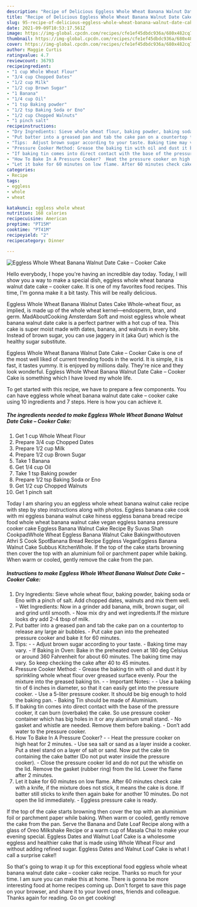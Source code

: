 ```yaml
---
description: "Recipe of Delicious Eggless Whole Wheat Banana Walnut Date Cake – Cooker Cake"
title: "Recipe of Delicious Eggless Whole Wheat Banana Walnut Date Cake – Cooker Cake"
slug: 95-recipe-of-delicious-eggless-whole-wheat-banana-walnut-date-cake-cooker-cake
date: 2021-09-09T10:53:17.561Z
image: https://img-global.cpcdn.com/recipes/cfe1ef45dbdc936a/680x482cq70/eggless-whole-wheat-banana-walnut-date-cake-cooker-cake-recipe-main-photo.jpg
thumbnail: https://img-global.cpcdn.com/recipes/cfe1ef45dbdc936a/680x482cq70/eggless-whole-wheat-banana-walnut-date-cake-cooker-cake-recipe-main-photo.jpg
cover: https://img-global.cpcdn.com/recipes/cfe1ef45dbdc936a/680x482cq70/eggless-whole-wheat-banana-walnut-date-cake-cooker-cake-recipe-main-photo.jpg
author: Maggie Curtis
ratingvalue: 4.7
reviewcount: 36793
recipeingredient:
- "1 cup Whole Wheat Flour"
- "3/4 cup Chopped Dates"
- "1/2 cup Milk"
- "1/2 cup Brown Sugar"
- "1 Banana"
- "1/4 cup Oil"
- "1 tsp Baking powder"
- "1/2 tsp Baking Soda or Eno"
- "1/2 cup Chopped Walnuts"
- "1 pinch salt"
recipeinstructions:
- "Dry Ingredients: Sieve whole wheat flour, baking powder, baking soda or Eno with a pinch of salt. Add chopped dates, walnuts and mix them well. Wet Ingredients: Now in a grinder add banana, milk, brown sugar, oil and grind until smooth. Now mix dry and wet ingredients.If the mixture looks dry add 2-4 tbsp of milk."
- "Put batter into a greased pan and tab the cake pan on a countertop to release any large air bubbles. Put cake pan into the preheated pressure cooker and bake it for 60 minutes."
- "Tips:  Adjust brown sugar according to your taste. Baking time may vary. If Baking in Oven: Bake in the preheated oven at 180 deg Celsius or around 360 Fahrenheit for about 60 minutes. The baking time may vary. So keep checking the cake after 40 to 45 minutes."
- "Pressure Cooker Method: Grease the baking tin with oil and dust it by sprinkling whole wheat flour over greased surface evenly. Pour the mixture into the greased baking tin.  Important Notes:  Use a baking tin of 6 inches in diameter, so that it can easily get into the pressure cooker. Use a 5-liter pressure cooker. It should be big enough to hold the baking pan. Baking Tin should be made of Aluminium."
- "If baking tin comes into direct contact with the base of the pressure cooker, it can burn (overbake) the cake. So use pressure cooker container which has big holes in it or any aluminum small stand. No gasket and whistle are needed. Remove them before baking. Don’t add water to the pressure cooker."
- "How To Bake In A Pressure Cooker?  Heat the pressure cooker on high heat for 2 minutes. Use sea salt or sand as a layer inside a cooker. Put a steel stand on a layer of salt or sand. Now put the cake tin containing the cake batter (Do not put water inside the pressure cooker). Close the pressure cooker lid and do not put the whistle on the lid. Remove the gasket (rubber ring) from the lid. Lower the flame after 2 minutes."
- "Let it bake for 60 minutes on low flame. After 60 minutes check cake with a knife, if the mixture does not stick, it means the cake is done. If batter still sticks to knife then again bake for another 10 minutes. Do not open the lid immediately. Eggless pressure cake is ready."
categories:
- Recipe
tags:
- eggless
- whole
- wheat

katakunci: eggless whole wheat 
nutrition: 168 calories
recipecuisine: American
preptime: "PT15M"
cooktime: "PT41M"
recipeyield: "2"
recipecategory: Dinner

---
```



![Eggless Whole Wheat Banana Walnut Date Cake – Cooker Cake](https://img-global.cpcdn.com/recipes/cfe1ef45dbdc936a/680x482cq70/eggless-whole-wheat-banana-walnut-date-cake-cooker-cake-recipe-main-photo.jpg)

Hello everybody, I hope you're having an incredible day today. Today, I will show you a way to make a special dish, eggless whole wheat banana walnut date cake – cooker cake. It is one of my favorites food recipes. This time, I'm gonna make it a bit tasty. This will be really delicious.

Eggless Whole Wheat Banana Walnut Dates Cake Whole-wheat flour, as implied, is made up of the whole wheat kernel—endosperm, bran, and germ. MadAboutCooking Amsterdam Soft and moist eggless whole wheat banana walnut date cake is a perfect partner with a hot cup of tea. This cake is super moist made with dates, banana, and walnuts in every bite. Instead of brown sugar, you can use jaggery in it (aka Gur) which is the healthy sugar substitute.

Eggless Whole Wheat Banana Walnut Date Cake – Cooker Cake is one of the most well liked of current trending foods in the world. It is simple, it is fast, it tastes yummy. It is enjoyed by millions daily. They're nice and they look wonderful. Eggless Whole Wheat Banana Walnut Date Cake – Cooker Cake is something which I have loved my whole life.


To get started with this recipe, we have to prepare a few components. You can have eggless whole wheat banana walnut date cake – cooker cake using 10 ingredients and 7 steps. Here is how you can achieve it.

<!--inarticleads1-->

##### The ingredients needed to make Eggless Whole Wheat Banana Walnut Date Cake – Cooker Cake:

1. Get 1 cup Whole Wheat Flour
1. Prepare 3/4 cup Chopped Dates
1. Prepare 1/2 cup Milk
1. Prepare 1/2 cup Brown Sugar
1. Take 1 Banana
1. Get 1/4 cup Oil
1. Take 1 tsp Baking powder
1. Prepare 1/2 tsp Baking Soda or Eno
1. Get 1/2 cup Chopped Walnuts
1. Get 1 pinch salt


Today I am sharing you an eggless whole wheat banana walnut cake recipe with step by step instructions along with photos. Eggless banana cake cook with mi eggless banana walnut cake hiness eggless banana bread recipe food whole wheat banana walnut cake vegan eggless banana pressure cooker cake Eggless Banana Walnut Cake Recipe By Suvas Shah CookpadWhole Wheat Eggless Banana Walnut Cake Bakingwithoutoven Athri S Cook SpotBanana Bread Recipe Eggless VeganEggless Banana Walnut Cake Subbus KitchenWhole. If the top of the cake starts browning then cover the top with an aluminium foil or parchment paper while baking. When warm or cooled, gently remove the cake from the pan. 

<!--inarticleads2-->

##### Instructions to make Eggless Whole Wheat Banana Walnut Date Cake – Cooker Cake:

1. Dry Ingredients: Sieve whole wheat flour, baking powder, baking soda or Eno with a pinch of salt. Add chopped dates, walnuts and mix them well. - Wet Ingredients: Now in a grinder add banana, milk, brown sugar, oil and grind until smooth. - Now mix dry and wet ingredients.If the mixture looks dry add 2-4 tbsp of milk.
1. Put batter into a greased pan and tab the cake pan on a countertop to release any large air bubbles. - Put cake pan into the preheated pressure cooker and bake it for 60 minutes.
1. Tips: -  - Adjust brown sugar according to your taste. - Baking time may vary. - If Baking in Oven: Bake in the preheated oven at 180 deg Celsius or around 360 Fahrenheit for about 60 minutes. The baking time may vary. So keep checking the cake after 40 to 45 minutes.
1. Pressure Cooker Method: - Grease the baking tin with oil and dust it by sprinkling whole wheat flour over greased surface evenly. Pour the mixture into the greased baking tin. -  - Important Notes: -  - Use a baking tin of 6 inches in diameter, so that it can easily get into the pressure cooker. - Use a 5-liter pressure cooker. It should be big enough to hold the baking pan. - Baking Tin should be made of Aluminium.
1. If baking tin comes into direct contact with the base of the pressure cooker, it can burn (overbake) the cake. So use pressure cooker container which has big holes in it or any aluminum small stand. - No gasket and whistle are needed. Remove them before baking. - Don’t add water to the pressure cooker.
1. How To Bake In A Pressure Cooker? -  - Heat the pressure cooker on high heat for 2 minutes. - Use sea salt or sand as a layer inside a cooker. Put a steel stand on a layer of salt or sand. Now put the cake tin containing the cake batter (Do not put water inside the pressure cooker). - Close the pressure cooker lid and do not put the whistle on the lid. Remove the gasket (rubber ring) from the lid. Lower the flame after 2 minutes.
1. Let it bake for 60 minutes on low flame. After 60 minutes check cake with a knife, if the mixture does not stick, it means the cake is done. If batter still sticks to knife then again bake for another 10 minutes. Do not open the lid immediately. - Eggless pressure cake is ready.


If the top of the cake starts browning then cover the top with an aluminium foil or parchment paper while baking. When warm or cooled, gently remove the cake from the pan. Serve the Banana and Date Loaf Recipe along with a glass of Oreo Milkshake Recipe or a warm cup of Masala Chai to make your evening special. Eggless Dates and Walnut Loaf Cake is a wholesome eggless and healthier cake that is made using Whole Wheat Flour and without adding refined sugar. Eggless Dates and Walnut Loaf Cake is what I call a surprise cake!! 

So that's going to wrap it up for this exceptional food eggless whole wheat banana walnut date cake – cooker cake recipe. Thanks so much for your time. I am sure you can make this at home. There is gonna be more interesting food at home recipes coming up. Don't forget to save this page on your browser, and share it to your loved ones, friends and colleague. Thanks again for reading. Go on get cooking!
